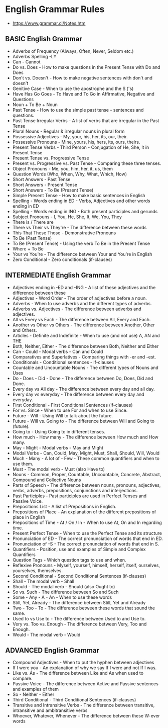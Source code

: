 # English Grammar Rules
- https://www.grammar.cl/Notes.htm

## BASIC English Grammar
- Adverbs of Frequency (Always, Often, Never, Seldom etc.)
- Adverbs Spelling -LY
- Can - Cannot
- Do vs. Does - How to make questions in the Present Tense with Do and Does
- Don't vs. Doesn't - How to make negative sentences with don't and doesn't
- Genitive Case - When to use the apostrophe and the S ('s)
- Have Has Go Goes - To Have and To Go in Affirmative, Negative and Questions
- Noun + To Be + Noun
- Past Tense - How to use the simple past tense - sentences and questions.
- Past Tense Irregular Verbs - A list of verbs that are irregular in the Past Tense
- Plural Nouns - Regular & irregular nouns in plural form
- Possessive Adjectives - My, your, his, her, its, our, their.
- Possessive Pronouns - Mine, yours, his, hers, its, ours, theirs.
- Present Tense Verbs - Third Person - Conjugation of He, She, it in Present Tense
- Present Tense vs. Progressive Tense
- Present vs. Progressive vs. Past Tense - Comparing these three tenses.
- Object Pronouns - Me, you, him, her, it, us, them
- Question Words (Who, When, Why, What, Which, How)
- Short Answers - Past Tense
- Short Answers - Present Tense
- Short Answers - To Be (Present Tense)
- Simple Present Tense - How to make basic sentences in English
- Spelling - Words ending in ED - Verbs, Adjectives and other words ending in ED
- Spelling - Words ending in ING - Both present participles and gerunds
- Subject Pronouns - I, You, He, She, It, We, You, They
- There is / There are
- There vs Their vs They're - The difference between these words
- This That These Those - Demonstrative Pronouns
- To Be (Past Tense)
- To Be (Present Tense) - Using the verb To Be in the Present Tense
- Where + To Be
- Your vs You're - The difference between Your and You're in English
- Zero Conditional - Zero conditionals (if-clauses)

## INTERMEDIATE English Grammar
- Adjectives ending in -ED and -ING - A list of these adjectives and the difference between these
- Adjectives - Word Order - The order of adjectives before a noun.
- Adverbs - When to use adverbs and the different types of adverbs.
- Adverbs vs. Adjectives - The difference between adverbs and adjectives.
- All vs Every vs Each - The difference between All, Every and Each.
- Another vs Other vs Others - The difference between Another, Other and Others.
- Articles - Definite and Indefinite - When to use (and not use) A, AN and THE
- Both, Neither, Either - The difference between Both, Neither and Either
- Can - Could - Modal verbs - Can and Could
- Comparatives and Superlatives - Comparing things with -er and -est.
- Conditionals - Conditional sentences - if-clauses
- Countable and Uncountable Nouns - The different types of Nouns and Uses
- Do - Does - Did - Done - The difference between Do, Does, Did and Done.
- Every day vs All day - The difference between every day and all day.
- Every day vs everyday - The difference between every day and everyday.
- First Conditional - First Conditional Sentences (if-clauses)
- For vs. Since - When to use For and when to use Since.
- Future - Will - Using Will to talk about the future.
- Future - Will vs. Going to - The difference between Will and Going to (future).
- Going to - Using Going to in different tenses.
- How much - How many - The difference between How much and How many.
- May - Might - Modal verbs - May and Might
- Modal Verbs - Can, Could, May, Might, Must, Shall, Should, Will, Would
- Much - Many - A lot of - Few - These common quantifiers and when to use them.
- Must - The modal verb - Must (also Have to)
- Nouns - Common, Proper, Countable, Uncountable, Concrete, Abstract, Compound and Collective Nouns
- Parts of Speech - The difference between nouns, pronouns, adjectives, verbs, adverbs, prepositions, conjunctions and interjections.
- Past Participles - Past participles are used in Perfect Tenses and Passive Voice.
- Prepositions List - A list of Prepositions in English.
- Prepositions of Place - An explanation of the different prepositions of place in English
- Prepositions of Time - At / On / In - When to use At, On and In regarding time.
- Present Perfect Tense - When to use the Perfect Tense and its structure
- Pronunciation of ED - The correct pronunciation of words that end in ED.
- Pronunciation of -S - The correct pronunciation of words that end in S.
- Quantifiers - Position, use and examples of Simple and Complex Quantifiers
- Question Tags - Which question tags to use and when.
- Reflexive Pronouns - Myself, yourself, himself, herself, itself, ourselves, yourselves, themselves.
- Second Conditional - Second Conditional Sentences (if-clauses)
- Shall - The modal verb - Shall
- Should - The modal verb - Should (also Ought to)
- So vs. Such - The difference between So and Such
- Some - Any - A - An - When to use these words
- Still, Yet, Already - The difference between Still, Yet and Already
- Two - Too - To - The difference between these words that sound the same.
- Used to vs Use to - The difference between Used to and Use to.
- Very vs. Too vs. Enough - The difference between Very, Too and Enough.
- Would - The modal verb - Would

## ADVANCED English Grammar
- Compound Adjectives - When to put the hyphen between adjectives
- If I were you - An explanation of why we say If I were and not If I was.
- Like vs. As - The difference between Like and As when used to compare.
- Passive Voice - The difference between Active and Passive sentences and examples of them
- So - Neither - Either
- Third Conditional - Third Conditional Sentences (if-clauses)
- Transitive and Intransitive Verbs - The difference between transitive, intransitive and ambitransitive verbs
- Whoever, Whatever, Whenever - The difference between these W-ever words
